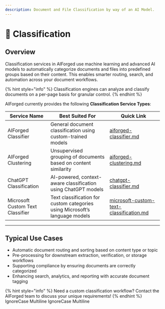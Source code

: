 ```yaml
---
description: Document and File Classification by way of an AI Model.
---
```


# 🔀 Classification

## Overview

Classification services in AIForged use machine learning and advanced AI models to automatically categorize documents and files into predefined groups based on their content. This enables smarter routing, search, and automation across your document workflows.

{% hint style="info" %}
Classification engines can analyze and classify documents on a per-page basis for granular control.
{% endhint %}

AIForged currently provides the following **Classification Service Types**:

| Service Name                      | Best Suited For                                                                 | Quick Link                                                         |
| ---------------------------------- | ------------------------------------------------------------------------------- | ------------------------------------------------------------------ |
| AIForged Classifier                | General document classification using custom-trained models                     | [aiforged-classifier.md](aiforged-classifier.md "mention")         |
| AIForged Clustering                | Unsupervised grouping of documents based on content similarity                  | [aiforged-clustering.md](aiforged-clustering.md "mention")         |
| ChatGPT Classification             | AI-powered, context-aware classification using ChatGPT models                   | [chatgpt-classifier.md](chatgpt-classifier.md "mention")           |
| Microsoft Custom Text Classifier   | Text classification for custom categories using Microsoft’s language models     | [microsoft-custom-text-classification.md](microsoft-custom-text-classification.md "mention") |

***

## Typical Use Cases

* Automatic document routing and sorting based on content type or topic
* Pre-processing for downstream extraction, verification, or storage workflows
* Supporting compliance by ensuring documents are correctly categorized
* Enhancing search, analytics, and reporting with accurate document tagging

{% hint style="info" %}
Need a custom classification workflow? Contact the AIForged team to discuss your unique requirements!
{% endhint %}
 IgnoreCase Multiline IgnoreCase Multiline
